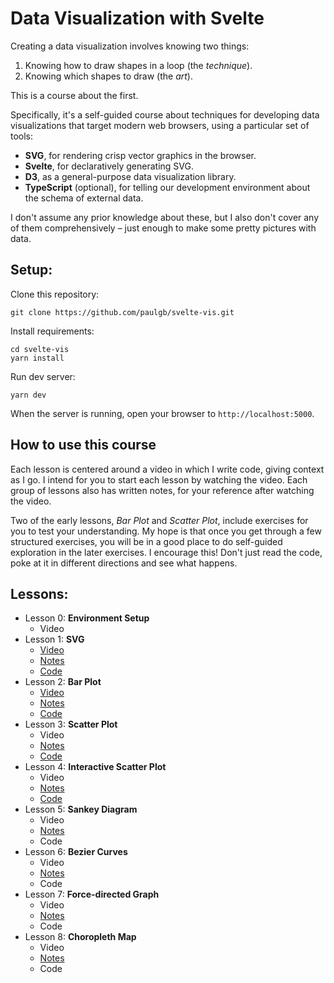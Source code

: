 # Data Visualization with Svelte

Creating a data visualization involves knowing two things:
1. Knowing how to draw shapes in a loop (the _technique_).
2. Knowing which shapes to draw (the _art_).

This is a course about the first.

Specifically, it's a self-guided course about techniques for developing data visualizations that target modern web browsers, using a particular set of tools:

- **SVG**, for rendering crisp vector graphics in the browser.
- **Svelte**, for declaratively generating SVG.
- **D3**, as a general-purpose data visualization library.
- **TypeScript** (optional), for telling our development environment about the schema of external data.

I don't assume any prior knowledge about these, but I also don't cover any of them comprehensively &ndash; just enough to make some pretty pictures with data.

## Setup:

Clone this repository:

    git clone https://github.com/paulgb/svelte-vis.git

Install requirements:

    cd svelte-vis
    yarn install

Run dev server:

    yarn dev

When the server is running, open your browser to `http://localhost:5000`.

## How to use this course

Each lesson is centered around a video in which I write code, giving context as I go. I intend for you to start each lesson by watching the video. Each group of lessons also has written notes, for your reference after watching the video.

Two of the early lessons, _Bar Plot_ and _Scatter Plot_, include exercises for you to test your understanding. My hope is that once you get through a few structured exercises, you will be in a good place to do self-guided exploration in the later exercises. I encourage this! Don't just read the code, poke at it in different directions and see what happens.

## Lessons:

- Lesson 0: **Environment Setup**
    - Video
- Lesson 1: **SVG**
    - [Video](https://youtu.be/IccaesM1_uM)
    - [Notes](/notes-svg.md)
    - [Code](/src/01-svg.svelte)
- Lesson 2: **Bar Plot**
    - [Video](https://youtu.be/cs7mvhH4uls)
    - [Notes](/notes-bar.md)
    - [Code](/src/02-bar.svelte)
- Lesson 3: **Scatter Plot**
    - Video
    - [Notes](/notes-scatter.md)
    - [Code](/src/03-scatter.svelte)
- Lesson 4: **Interactive Scatter Plot**
    - Video
    - [Notes](/notes-scatter-interactive.md)
    - [Code](/src/04-scatter-interactive)
- Lesson 5: **Sankey Diagram**
    - Video
    - [Notes](/notes-sankey.md)
    - Code
- Lesson 6: **Bezier Curves**
    - Video
    - [Notes](/notes-sankey.md)
    - Code
- Lesson 7: **Force-directed Graph**
    - Video
    - [Notes](/notes-force.md)
    - Code
- Lesson 8: **Choropleth Map**
    - Video
    - [Notes](/notes-choropleth.md)
    - Code

